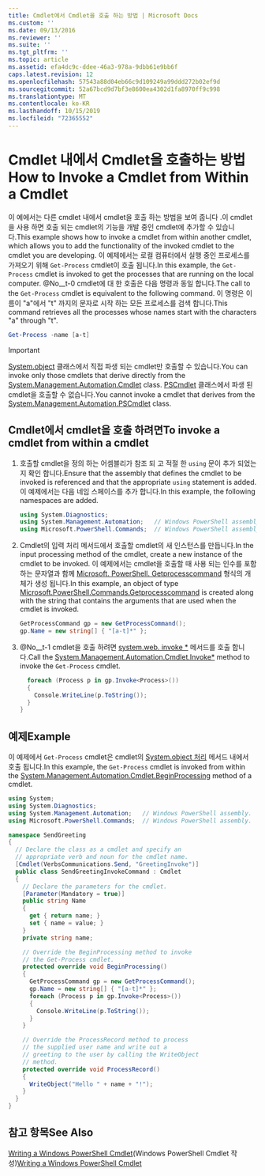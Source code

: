 ```yaml
---
title: Cmdlet에서 Cmdlet을 호출 하는 방법 | Microsoft Docs
ms.custom: ''
ms.date: 09/13/2016
ms.reviewer: ''
ms.suite: ''
ms.tgt_pltfrm: ''
ms.topic: article
ms.assetid: efa4dc9c-ddee-46a3-978a-9dbb61e9bb6f
caps.latest.revision: 12
ms.openlocfilehash: 57543a88d04eb66c9d109249a99ddd272b02ef9d
ms.sourcegitcommit: 52a67bcd9d7bf3e8600ea4302d1fa8970ff9c998
ms.translationtype: MT
ms.contentlocale: ko-KR
ms.lasthandoff: 10/15/2019
ms.locfileid: "72365552"
---
```

# <a name="how-to-invoke-a-cmdlet-from-within-a-cmdlet"></a><span data-ttu-id="7144e-102">Cmdlet 내에서 Cmdlet을 호출하는 방법</span><span class="sxs-lookup"><span data-stu-id="7144e-102">How to Invoke a Cmdlet from Within a Cmdlet</span></span>

<span data-ttu-id="7144e-103">이 예에서는 다른 cmdlet 내에서 cmdlet을 호출 하는 방법을 보여 줍니다 .이 cmdlet을 사용 하면 호출 되는 cmdlet의 기능을 개발 중인 cmdlet에 추가할 수 있습니다.</span><span class="sxs-lookup"><span data-stu-id="7144e-103">This example shows how to invoke a cmdlet from within another cmdlet, which allows you to add the functionality of the invoked cmdlet to the cmdlet you are developing.</span></span> <span data-ttu-id="7144e-104">이 예제에서는 로컬 컴퓨터에서 실행 중인 프로세스를 가져오기 위해 `Get-Process` cmdlet이 호출 됩니다.</span><span class="sxs-lookup"><span data-stu-id="7144e-104">In this example, the `Get-Process` cmdlet is invoked to get the processes that are running on the local computer.</span></span> <span data-ttu-id="7144e-105">@No__t-0 cmdlet에 대 한 호출은 다음 명령과 동일 합니다.</span><span class="sxs-lookup"><span data-stu-id="7144e-105">The call to the `Get-Process` cmdlet is equivalent to the following command.</span></span> <span data-ttu-id="7144e-106">이 명령은 이름이 "a"에서 "t" 까지의 문자로 시작 하는 모든 프로세스를 검색 합니다.</span><span class="sxs-lookup"><span data-stu-id="7144e-106">This command retrieves all the processes whose names start with the characters "a" through "t".</span></span>

```powershell
Get-Process -name [a-t]
```

> [!IMPORTANT]
> <span data-ttu-id="7144e-107">[System.object](/dotnet/api/System.Management.Automation.Cmdlet) 클래스에서 직접 파생 되는 cmdlet만 호출할 수 있습니다.</span><span class="sxs-lookup"><span data-stu-id="7144e-107">You can invoke only those cmdlets that derive directly from the [System.Management.Automation.Cmdlet](/dotnet/api/System.Management.Automation.Cmdlet) class.</span></span> <span data-ttu-id="7144e-108">[PSCmdlet](/dotnet/api/System.Management.Automation.PSCmdlet) 클래스에서 파생 된 cmdlet을 호출할 수 없습니다.</span><span class="sxs-lookup"><span data-stu-id="7144e-108">You cannot invoke a cmdlet that derives from the [System.Management.Automation.PSCmdlet](/dotnet/api/System.Management.Automation.PSCmdlet) class.</span></span>

## <a name="to-invoke-a-cmdlet-from-within-a-cmdlet"></a><span data-ttu-id="7144e-109">Cmdlet에서 cmdlet을 호출 하려면</span><span class="sxs-lookup"><span data-stu-id="7144e-109">To invoke a cmdlet from within a cmdlet</span></span>

1. <span data-ttu-id="7144e-110">호출할 cmdlet을 정의 하는 어셈블리가 참조 되 고 적절 한 `using` 문이 추가 되었는지 확인 합니다.</span><span class="sxs-lookup"><span data-stu-id="7144e-110">Ensure that the assembly that defines the cmdlet to be invoked is referenced and that the appropriate `using` statement is added.</span></span> <span data-ttu-id="7144e-111">이 예제에서는 다음 네임 스페이스를 추가 합니다.</span><span class="sxs-lookup"><span data-stu-id="7144e-111">In this example, the following namespaces are added.</span></span>

    ```csharp
    using System.Diagnostics;
    using System.Management.Automation;   // Windows PowerShell assembly.
    using Microsoft.PowerShell.Commands;  // Windows PowerShell assembly.
    ```

2. <span data-ttu-id="7144e-112">Cmdlet의 입력 처리 메서드에서 호출할 cmdlet의 새 인스턴스를 만듭니다.</span><span class="sxs-lookup"><span data-stu-id="7144e-112">In the input processing method of the cmdlet, create a new instance of the cmdlet to be invoked.</span></span> <span data-ttu-id="7144e-113">이 예제에서는 cmdlet을 호출할 때 사용 되는 인수를 포함 하는 문자열과 함께 [Microsoft. PowerShell. Getprocesscommand](/dotnet/api/Microsoft.PowerShell.Commands.GetProcessCommand) 형식의 개체가 생성 됩니다.</span><span class="sxs-lookup"><span data-stu-id="7144e-113">In this example, an object of type [Microsoft.PowerShell.Commands.Getprocesscommand](/dotnet/api/Microsoft.PowerShell.Commands.GetProcessCommand) is created along with the string that contains the arguments that are used when the cmdlet is invoked.</span></span>

    ```csharp
    GetProcessCommand gp = new GetProcessCommand();
    gp.Name = new string[] { "[a-t]*" };
    ```

3. <span data-ttu-id="7144e-114">@No__t-1 cmdlet을 호출 하려면 [system.web. invoke \*](/dotnet/api/System.Management.Automation.Cmdlet.Invoke) 메서드를 호출 합니다.</span><span class="sxs-lookup"><span data-stu-id="7144e-114">Call the [System.Management.Automation.Cmdlet.Invoke\*](/dotnet/api/System.Management.Automation.Cmdlet.Invoke) method to invoke the `Get-Process` cmdlet.</span></span>

    ```csharp
      foreach (Process p in gp.Invoke<Process>())
      {
        Console.WriteLine(p.ToString());
      }
    }
    ```

## <a name="example"></a><span data-ttu-id="7144e-115">예제</span><span class="sxs-lookup"><span data-stu-id="7144e-115">Example</span></span>

<span data-ttu-id="7144e-116">이 예제에서 `Get-Process` cmdlet은 cmdlet의 [System.object 처리](/dotnet/api/System.Management.Automation.Cmdlet.BeginProcessing) 메서드 내에서 호출 됩니다.</span><span class="sxs-lookup"><span data-stu-id="7144e-116">In this example, the `Get-Process` cmdlet is invoked from within the [System.Management.Automation.Cmdlet.BeginProcessing](/dotnet/api/System.Management.Automation.Cmdlet.BeginProcessing) method of a cmdlet.</span></span>

```csharp
using System;
using System.Diagnostics;
using System.Management.Automation;   // Windows PowerShell assembly.
using Microsoft.PowerShell.Commands;  // Windows PowerShell assembly.

namespace SendGreeting
{
  // Declare the class as a cmdlet and specify an
  // appropriate verb and noun for the cmdlet name.
  [Cmdlet(VerbsCommunications.Send, "GreetingInvoke")]
  public class SendGreetingInvokeCommand : Cmdlet
  {
    // Declare the parameters for the cmdlet.
    [Parameter(Mandatory = true)]
    public string Name
    {
      get { return name; }
      set { name = value; }
    }
    private string name;

    // Override the BeginProcessing method to invoke
    // the Get-Process cmdlet.
    protected override void BeginProcessing()
    {
      GetProcessCommand gp = new GetProcessCommand();
      gp.Name = new string[] { "[a-t]*" };
      foreach (Process p in gp.Invoke<Process>())
      {
        Console.WriteLine(p.ToString());
      }
    }

    // Override the ProcessRecord method to process
    // the supplied user name and write out a
    // greeting to the user by calling the WriteObject
    // method.
    protected override void ProcessRecord()
    {
      WriteObject("Hello " + name + "!");
    }
  }
}
```

## <a name="see-also"></a><span data-ttu-id="7144e-117">참고 항목</span><span class="sxs-lookup"><span data-stu-id="7144e-117">See Also</span></span>

<span data-ttu-id="7144e-118">[Writing a Windows PowerShell Cmdlet](./writing-a-windows-powershell-cmdlet.md)(Windows PowerShell Cmdlet 작성)</span><span class="sxs-lookup"><span data-stu-id="7144e-118">[Writing a Windows PowerShell Cmdlet](./writing-a-windows-powershell-cmdlet.md)</span></span>
